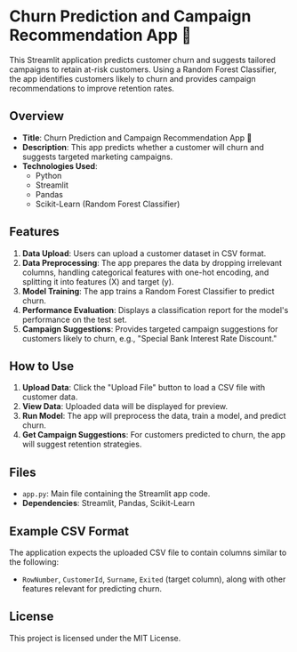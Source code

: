 # Churn Prediction and Campaign Recommendation App 💸

This Streamlit application predicts customer churn and suggests tailored campaigns to retain at-risk customers. Using a Random Forest Classifier, the app identifies customers likely to churn and provides campaign recommendations to improve retention rates.

## Overview

- **Title**: Churn Prediction and Campaign Recommendation App 💸
- **Description**: This app predicts whether a customer will churn and suggests targeted marketing campaigns.
- **Technologies Used**: 
  - Python
  - Streamlit
  - Pandas
  - Scikit-Learn (Random Forest Classifier)

## Features

1. **Data Upload**: Users can upload a customer dataset in CSV format.
2. **Data Preprocessing**: The app prepares the data by dropping irrelevant columns, handling categorical features with one-hot encoding, and splitting it into features (X) and target (y).
3. **Model Training**: The app trains a Random Forest Classifier to predict churn.
4. **Performance Evaluation**: Displays a classification report for the model's performance on the test set.
5. **Campaign Suggestions**: Provides targeted campaign suggestions for customers likely to churn, e.g., "Special Bank Interest Rate Discount."

## How to Use

1. **Upload Data**: Click the "Upload File" button to load a CSV file with customer data.
2. **View Data**: Uploaded data will be displayed for preview.
3. **Run Model**: The app will preprocess the data, train a model, and predict churn.
4. **Get Campaign Suggestions**: For customers predicted to churn, the app will suggest retention strategies.

## Files

- `app.py`: Main file containing the Streamlit app code.
- **Dependencies**: Streamlit, Pandas, Scikit-Learn

## Example CSV Format

The application expects the uploaded CSV file to contain columns similar to the following:
- `RowNumber`, `CustomerId`, `Surname`, `Exited` (target column), along with other features relevant for predicting churn.

## License
This project is licensed under the MIT License.
